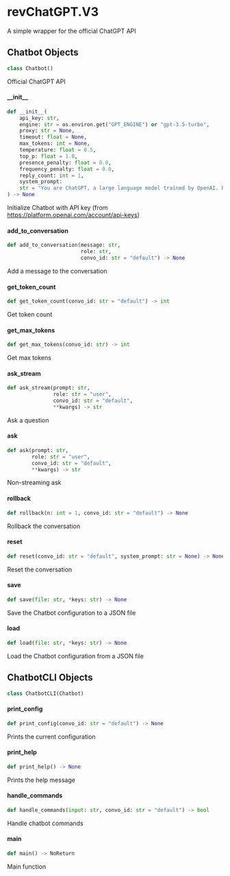 <a id="revChatGPT.V3"></a>

# revChatGPT.V3

A simple wrapper for the official ChatGPT API

<a id="revChatGPT.V3.Chatbot"></a>

## Chatbot Objects

```python
class Chatbot()
```

Official ChatGPT API

<a id="revChatGPT.V3.Chatbot.__init__"></a>

#### \_\_init\_\_

```python
def __init__(
    api_key: str,
    engine: str = os.environ.get("GPT_ENGINE") or "gpt-3.5-turbo",
    proxy: str = None,
    timeout: float = None,
    max_tokens: int = None,
    temperature: float = 0.5,
    top_p: float = 1.0,
    presence_penalty: float = 0.0,
    frequency_penalty: float = 0.0,
    reply_count: int = 1,
    system_prompt:
    str = "You are ChatGPT, a large language model trained by OpenAI. Respond conversationally"
) -> None
```

Initialize Chatbot with API key (from https://platform.openai.com/account/api-keys)

<a id="revChatGPT.V3.Chatbot.add_to_conversation"></a>

#### add\_to\_conversation

```python
def add_to_conversation(message: str,
                        role: str,
                        convo_id: str = "default") -> None
```

Add a message to the conversation

<a id="revChatGPT.V3.Chatbot.get_token_count"></a>

#### get\_token\_count

```python
def get_token_count(convo_id: str = "default") -> int
```

Get token count

<a id="revChatGPT.V3.Chatbot.get_max_tokens"></a>

#### get\_max\_tokens

```python
def get_max_tokens(convo_id: str) -> int
```

Get max tokens

<a id="revChatGPT.V3.Chatbot.ask_stream"></a>

#### ask\_stream

```python
def ask_stream(prompt: str,
               role: str = "user",
               convo_id: str = "default",
               **kwargs) -> str
```

Ask a question

<a id="revChatGPT.V3.Chatbot.ask"></a>

#### ask

```python
def ask(prompt: str,
        role: str = "user",
        convo_id: str = "default",
        **kwargs) -> str
```

Non-streaming ask

<a id="revChatGPT.V3.Chatbot.rollback"></a>

#### rollback

```python
def rollback(n: int = 1, convo_id: str = "default") -> None
```

Rollback the conversation

<a id="revChatGPT.V3.Chatbot.reset"></a>

#### reset

```python
def reset(convo_id: str = "default", system_prompt: str = None) -> None
```

Reset the conversation

<a id="revChatGPT.V3.Chatbot.save"></a>

#### save

```python
def save(file: str, *keys: str) -> None
```

Save the Chatbot configuration to a JSON file

<a id="revChatGPT.V3.Chatbot.load"></a>

#### load

```python
def load(file: str, *keys: str) -> None
```

Load the Chatbot configuration from a JSON file

<a id="revChatGPT.V3.ChatbotCLI"></a>

## ChatbotCLI Objects

```python
class ChatbotCLI(Chatbot)
```

<a id="revChatGPT.V3.ChatbotCLI.print_config"></a>

#### print\_config

```python
def print_config(convo_id: str = "default") -> None
```

Prints the current configuration

<a id="revChatGPT.V3.ChatbotCLI.print_help"></a>

#### print\_help

```python
def print_help() -> None
```

Prints the help message

<a id="revChatGPT.V3.ChatbotCLI.handle_commands"></a>

#### handle\_commands

```python
def handle_commands(input: str, convo_id: str = "default") -> bool
```

Handle chatbot commands

<a id="revChatGPT.V3.main"></a>

#### main

```python
def main() -> NoReturn
```

Main function

